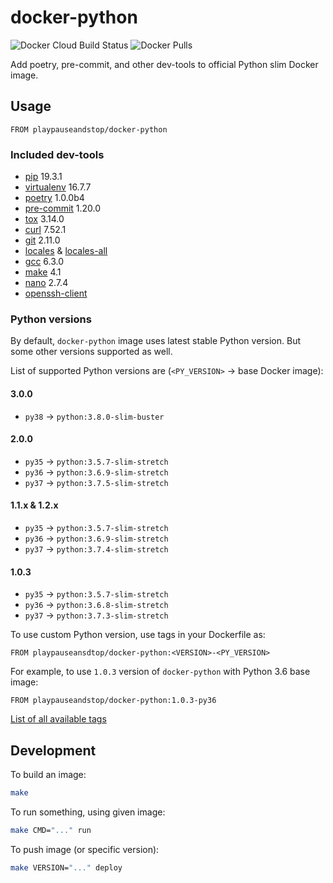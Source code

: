 # docker-python

![Docker Cloud Build Status](https://img.shields.io/docker/cloud/build/playpauseandstop/docker-python.svg)
![Docker Pulls](https://img.shields.io/docker/pulls/playpauseandstop/docker-python.svg)

Add poetry, pre-commit, and other dev-tools to official Python slim Docker
image.

## Usage

```
FROM playpauseandstop/docker-python
```

### Included dev-tools

- [pip](https://pip.pypa.io) 19.3.1
- [virtualenv](https://virtualenv.pypa.io) 16.7.7
- [poetry](https://poetry.eustace.io) 1.0.0b4
- [pre-commit](https://pre-commit.com) 1.20.0
- [tox](https://tox.readthedocs.io/) 3.14.0
- [curl](https://curl.haxx.se) 7.52.1
- [git](https://git-scm.com) 2.11.0
- [locales](https://packages.debian.org/stretch/locales) &
  [locales-all](https://packages.debian.org/stretch/locales-all)
- [gcc](https://gcc.gnu.org) 6.3.0
- [make](https://www.gnu.org/software/make) 4.1
- [nano](https://www.nano-editor.org) 2.7.4
- [openssh-client](https://packages.debian.org/stretch/openssh-client)

### Python versions

By default, `docker-python` image uses latest stable Python version. But some
other versions supported as well.

List of supported Python versions are (`<PY_VERSION>` -> base Docker image):

#### 3.0.0

- `py38` -> `python:3.8.0-slim-buster`

#### 2.0.0

- `py35` -> `python:3.5.7-slim-stretch`
- `py36` -> `python:3.6.9-slim-stretch`
- `py37` -> `python:3.7.5-slim-stretch`

#### 1.1.x & 1.2.x

- `py35` -> `python:3.5.7-slim-stretch`
- `py36` -> `python:3.6.9-slim-stretch`
- `py37` -> `python:3.7.4-slim-stretch`

#### 1.0.3

- `py35` -> `python:3.5.7-slim-stretch`
- `py36` -> `python:3.6.8-slim-stretch`
- `py37` -> `python:3.7.3-slim-stretch`

To use custom Python version, use tags in your Dockerfile as:

```
FROM playpauseansdtop/docker-python:<VERSION>-<PY_VERSION>
```

For example, to use `1.0.3` version of `docker-python` with Python 3.6 base
image:

```
FROM playpauseandstop/docker-python:1.0.3-py36
```

[List of all available tags](https://hub.docker.com/r/playpauseandstop/docker-python/tags)

## Development

To build an image:

```bash
make
```

To run something, using given image:

```bash
make CMD="..." run
```

To push image (or specific version):

```bash
make VERSION="..." deploy
```
